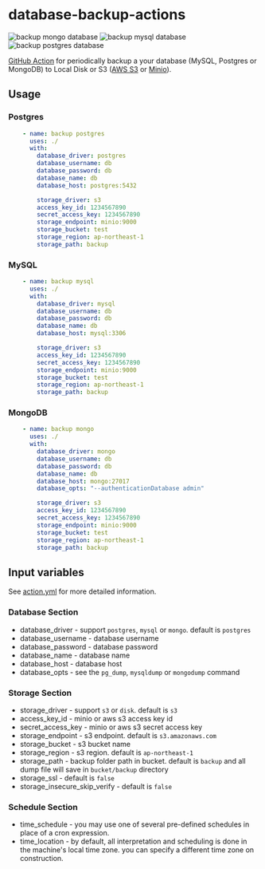 # database-backup-actions

![backup mongo database](https://github.com/appleboy/database-backup-action/workflows/backup%20mongo%20database/badge.svg?branch=master)
![backup mysql database](https://github.com/appleboy/database-backup-action/workflows/backup%20mysql%20database/badge.svg?branch=master)
![backup postgres database](https://github.com/appleboy/database-backup-action/workflows/backup%20postgres%20database/badge.svg?branch=master)

[GitHub Action](https://github.com/features/actions) for periodically backup a your database (MySQL,  Postgres or MongoDB) to Local Disk or S3 ([AWS S3](https://aws.amazon.com/free/storage/s3) or [Minio](https://min.io/)).

## Usage

### Postgres

```yaml
    - name: backup postgres
      uses: ./
      with:
        database_driver: postgres
        database_username: db
        database_password: db
        database_name: db
        database_host: postgres:5432

        storage_driver: s3
        access_key_id: 1234567890
        secret_access_key: 1234567890
        storage_endpoint: minio:9000
        storage_bucket: test
        storage_region: ap-northeast-1
        storage_path: backup
```

### MySQL

```yaml
    - name: backup mysql
      uses: ./
      with:
        database_driver: mysql
        database_username: db
        database_password: db
        database_name: db
        database_host: mysql:3306

        storage_driver: s3
        access_key_id: 1234567890
        secret_access_key: 1234567890
        storage_endpoint: minio:9000
        storage_bucket: test
        storage_region: ap-northeast-1
        storage_path: backup
```

### MongoDB

```yaml
    - name: backup mongo
      uses: ./
      with:
        database_driver: mongo
        database_username: db
        database_password: db
        database_name: db
        database_host: mongo:27017
        database_opts: "--authenticationDatabase admin"

        storage_driver: s3
        access_key_id: 1234567890
        secret_access_key: 1234567890
        storage_endpoint: minio:9000
        storage_bucket: test
        storage_region: ap-northeast-1
        storage_path: backup
```

## Input variables

See [action.yml](./action.yml) for more detailed information.

### Database Section

* database_driver - support `postgres`, `mysql` or `mongo`. default is `postgres`
* database_username - database username
* database_password - database password
* database_name - database name
* database_host - database host
* database_opts - see the `pg_dump`, `mysqldump` or `mongodump` command

### Storage Section

* storage_driver - support `s3` or `disk`. default is `s3`
* access_key_id - minio or aws s3 access key id
* secret_access_key - minio or aws s3 secret access key
* storage_endpoint - s3 endpoint. default is `s3.amazonaws.com`
* storage_bucket - s3 bucket name
* storage_region - s3 region. default is `ap-northeast-1`
* storage_path - backup folder path in bucket. default is `backup` and all dump file will save in `bucket/backup` directory
* storage_ssl - default is `false`
* storage_insecure_skip_verify - default is `false`

### Schedule Section

* time_schedule - you may use one of several pre-defined schedules in place of a cron expression.
* time_location - by default, all interpretation and scheduling is done in the machine's local time zone. you can specify a different time zone on construction.
